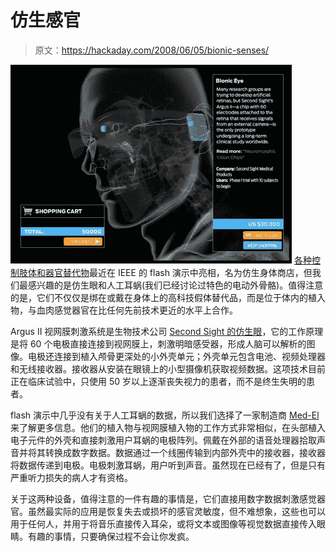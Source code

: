 # 仿生感官

> 原文：<https://hackaday.com/2008/06/05/bionic-senses/>

![](img/5a1dd266988244472e1a42fadbf511e4.png)
[各种控制肢体和器官替代物](http://www.spectrum.ieee.org/bionic)最近在 IEEE 的 flash 演示中亮相，名为仿生身体商店，但我们最感兴趣的是仿生眼和人工耳蜗(我们已经讨论过特色的电动外骨骼)。值得注意的是，它们不仅仅是绑在或戴在身体上的高科技假体替代品，而是位于体内的植入物，与血肉感觉器官在比任何先前技术更近的水平上合作。

Argus II 视网膜刺激系统是生物技术公司 [Second Sight 的仿生眼](http://www.2-sight.com/index.html)，它的工作原理是将 60 个电极直接连接到视网膜上，刺激明暗感受器，形成人脑可以解析的图像。电极还连接到植入颅骨更深处的小外壳单元；外壳单元包含电池、视频处理器和无线接收器。接收器从安装在眼镜上的小型摄像机获取视频数据。这项技术目前正在临床试验中，只使用 50 岁以上逐渐丧失视力的患者，而不是终生失明的患者。

flash 演示中几乎没有关于人工耳蜗的数据，所以我们选择了一家制造商 [Med-El](http://www.medel.com.ar/ENG/US/10_Understanding_CI/20_Understanding_the_CI/040_understanding_ci.asp) 来了解更多信息。他们的植入物与视网膜植入物的工作方式非常相似，在头部植入电子元件的外壳和直接刺激用户耳蜗的电极阵列。佩戴在外部的语音处理器拾取声音并将其转换成数字数据。数据通过一个线圈传输到内部外壳中的接收器，接收器将数据传递到电极。电极刺激耳蜗，用户听到声音。虽然现在已经有了，但是只有严重听力损失的病人才有资格。

关于这两种设备，值得注意的一件有趣的事情是，它们直接用数字数据刺激感觉器官。虽然最实际的应用是恢复失去或损坏的感官灵敏度，但不难想象，这些也可以用于任何人，并用于将音乐直接传入耳朵，或将文本或图像等视觉数据直接传入眼睛。有趣的事情，只要确保过程不会让你发疯。